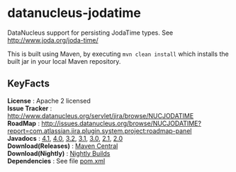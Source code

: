 datanucleus-jodatime
====================

DataNucleus support for persisting JodaTime types. See http://www.joda.org/joda-time/

This is built using Maven, by executing `mvn clean install` which installs the built jar in your local Maven repository.


KeyFacts
--------
__License__ : Apache 2 licensed  
__Issue Tracker__ : http://www.datanucleus.org/servlet/jira/browse/NUCJODATIME  
__RoadMap__ : http://issues.datanucleus.org/browse/NUCJODATIME?report=com.atlassian.jira.plugin.system.project:roadmap-panel  
__Javadocs__ : [4.1](http://www.datanucleus.org/javadocs/store.types.jodatime/4.1/), [4.0](http://www.datanucleus.org/javadocs/store.types.jodatime/4.0/), [3.2](http://www.datanucleus.org/javadocs/store.types.jodatime/3.2/), [3.1](http://www.datanucleus.org/javadocs/store.types.jodatime/3.1/), [3.0](http://www.datanucleus.org/javadocs/store.types.jodatime/3.0/), [2.1](http://www.datanucleus.org/javadocs/store.types.jodatime/2.1/), [2.0](http://www.datanucleus.org/javadocs/store.types.jodatime/2.0/)  
__Download(Releases)__ : [Maven Central](http://central.maven.org/maven2/org/datanucleus/datanucleus-jodatime)  
__Download(Nightly)__ : [Nightly Builds](http://www.datanucleus.org/downloads/maven2-nightly/org/datanucleus/datanucleus-jodatime)  
__Dependencies__ : See file [pom.xml](pom.xml)  
